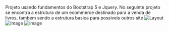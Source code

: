Projeto usando fundamentos do Bootstrap 5  e Jquery.
No seguinte projeto se encontra a estrutura de um ecommerce destinado para a venda de livros, tambem sendo a estrutura basica para possiveis outros site
![Layout](https://github.com/phjLopes/Project_ecomerce/assets/153042917/c65e4877-4ca7-4f4d-9206-b3c569df995e)
![image](https://github.com/phjLopes/Project_ecomerce/assets/153042917/b20e52e5-0ef3-499a-bf84-865c1e5f861f)
![image](https://github.com/phjLopes/Project_ecomerce/assets/153042917/846ce213-2199-46ae-858e-9834fa367dfd)





